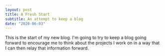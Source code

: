 ```yaml
---
layout: post
title: A Fresh Start
subtitle: An attempt to keep a blog
date: "2020-06-03"
---
```


This is the start of my new blog. I'm going to try to keep a blog 
going forward to encourage me to think about the projects I work
on in a way that I can then relay that information forward.

